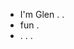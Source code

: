 - I'm Glen . .
- fun . 
- . . . 
<!---
glenlgg/glenlgg is a ✨ special ✨ repository because its `README.md` (this file) appears on your GitHub profile.
You can click the Preview link to take a look at your changes.
--->
